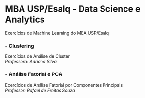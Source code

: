 # MBA USP/Esalq - Data Science e Analytics
Exercícios de Machine Learning do MBA USP/Esalq


### - Clustering 
Exercícios de Análise de Cluster </br>
*Professora: Adriana Silva*


### - Análise Fatorial e PCA
Ecercícios de Análise Fatorial por Componentes Principais </br>
*Professor: Rafael de Freitas Souza*
